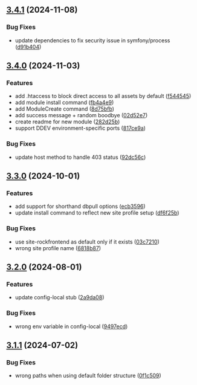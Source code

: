 ## [3.4.1](https://github.com/baumrock/RockShell/compare/v3.4.0...v3.4.1) (2024-11-08)


### Bug Fixes

* update dependencies to fix security issue in symfony/process ([d91b404](https://github.com/baumrock/RockShell/commit/d91b404e04898e534bf6e008250a8bd2652816e3))

## [3.4.0](https://github.com/baumrock/RockShell/compare/v3.3.0...v3.4.0) (2024-11-03)


### Features

* add .htaccess to block direct access to all assets by default ([f544545](https://github.com/baumrock/RockShell/commit/f54454515489d8a90ed1978dcecb0de16fb18d0b))
* add module install command ([fb4a4e9](https://github.com/baumrock/RockShell/commit/fb4a4e95d184996d03e99d4fb3417c5b4f8e00de))
* add ModuleCreate command ([8d75bfb](https://github.com/baumrock/RockShell/commit/8d75bfb786a40c1c9e9e442a0854e31911506d82))
* add success message + random boodbye ([02d52e7](https://github.com/baumrock/RockShell/commit/02d52e76db1cfc4cd72b6fff569f7ff12ededb7b))
* create readme for new module ([282d25b](https://github.com/baumrock/RockShell/commit/282d25b4759c026a99bdfc1731e83305a07b7f7b))
* support DDEV environment-specific ports ([817ce9a](https://github.com/baumrock/RockShell/commit/817ce9a2cc106e55406461f4d9c67badef3bc033))


### Bug Fixes

* update host method to handle 403 status ([92dc56c](https://github.com/baumrock/RockShell/commit/92dc56c47c9ffe8e88f14e81f38ed4cf31a44513))

## [3.3.0](https://github.com/baumrock/RockShell/compare/v3.2.0...v3.3.0) (2024-10-01)


### Features

* add support for shorthand dbpull options ([ecb3596](https://github.com/baumrock/RockShell/commit/ecb359634fa51a2c1dd958de4935a6b893b92ea5))
* update install command to reflect new site profile setup ([df6f25b](https://github.com/baumrock/RockShell/commit/df6f25bc21c209fc6c3ac5b40aa0d179afdd25d8))


### Bug Fixes

* use site-rockfrontend as default only if it exists ([03c7210](https://github.com/baumrock/RockShell/commit/03c721072f85fef46afd1934fefa5929b2851819))
* wrong site profile name ([6818b87](https://github.com/baumrock/RockShell/commit/6818b8766cab1870512484a61ec77288322a186c))

## [3.2.0](https://github.com/baumrock/RockShell/compare/v3.1.1...v3.2.0) (2024-08-01)


### Features

* update config-local stub ([2a9da08](https://github.com/baumrock/RockShell/commit/2a9da08fda74b02d5e122a134e417e2678e65cf4))


### Bug Fixes

* wrong env variable in config-local ([9497ecd](https://github.com/baumrock/RockShell/commit/9497ecdd77012d9fb7ce783e4e07d2c1d239fcf5))

## [3.1.1](https://github.com/baumrock/RockShell/compare/v3.1.0...v3.1.1) (2024-07-02)


### Bug Fixes

* wrong paths when using default folder structure ([0f1c509](https://github.com/baumrock/RockShell/commit/0f1c5099fd95a8006e97ba17383095a6f90a7106))

